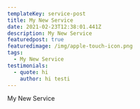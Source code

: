 ```yaml
---
templateKey: service-post
title: My New Service
date: 2021-02-23T12:38:01.441Z
description: My New Service
featuredpost: true
featuredimage: /img/apple-touch-icon.png
tags:
  - My New Service
testimonials:
  - quote: hi
    author: hi testi
---
```

My New Service